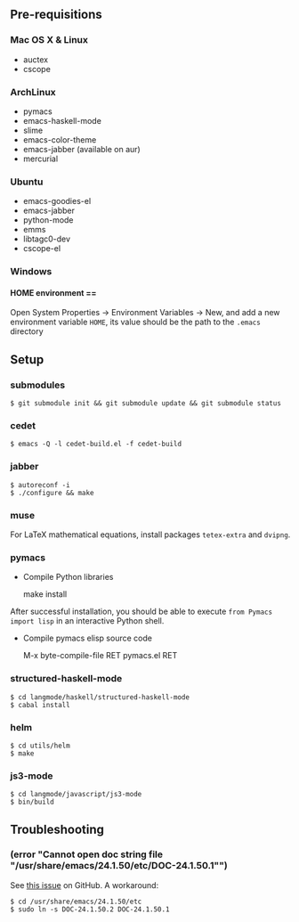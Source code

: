 ## Pre-requisitions

### Mac OS X & Linux

- auctex
- cscope

### ArchLinux

- pymacs
- emacs-haskell-mode
- slime
- emacs-color-theme
- emacs-jabber (available on aur)
- mercurial

### Ubuntu

- emacs-goodies-el
- emacs-jabber
- python-mode
- emms
- libtagc0-dev
- cscope-el

### Windows

#### HOME environment ==
Open System Properties -> Environment Variables -> New, and add a new
environment variable `HOME`, its value should be the path to the
`.emacs` directory

## Setup

### submodules

    $ git submodule init && git submodule update && git submodule status

### cedet

    $ emacs -Q -l cedet-build.el -f cedet-build

### jabber

    $ autoreconf -i
    $ ./configure && make

### muse

For LaTeX mathematical equations, install packages `tetex-extra` and `dvipng`.

### pymacs

- Compile Python libraries

    make install

After successful installation, you should be able to execute `from Pymacs import lisp` in an interactive Python shell.

- Compile pymacs elisp source code

    M-x byte-compile-file RET pymacs.el RET

### structured-haskell-mode

    $ cd langmode/haskell/structured-haskell-mode
    $ cabal install

### helm

    $ cd utils/helm
    $ make

### js3-mode

    $ cd langmode/javascript/js3-mode
    $ bin/build

## Troubleshooting

### (error "Cannot open doc string file \"/usr/share/emacs/24.1.50/etc/DOC-24.1.50.1\"")

See [this issue](https://github.com/bbatsov/prelude/issues/155) on GitHub. A workaround:

```
$ cd /usr/share/emacs/24.1.50/etc
$ sudo ln -s DOC-24.1.50.2 DOC-24.1.50.1
```
